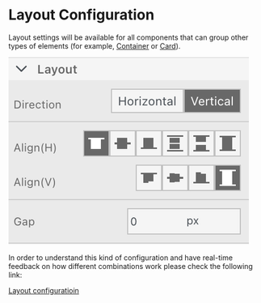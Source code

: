 # Layout Configuration

Layout settings will be available for all components that can group other types of elements (for example, [Container](./ui-component-types/root-components/container.md) or [Card](./ui-component-types/root-components/card.md)).

![Layout configuration](./img/layout_configuration.png#center)

In order to understand this kind of configuration and have real-time feedback on how different combinations work please check the following link: 

[Layout configuratioin](https://tburleson-layouts-demos.firebaseapp.com/#/docs)